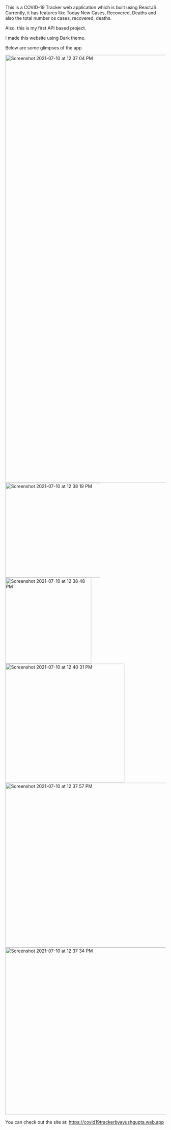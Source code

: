 This is a COVID-19 Tracker web application which is built using ReactJS. Currently, it has features like Today New Cases, Recovered, Deaths and also the total number os cases, recovered, deaths.

Also, this is my first API based project.

I made this website using Dark theme.

Below are some glimpses of the app

<img width="1344" alt="Screenshot 2021-07-10 at 12 37 04 PM" src="https://user-images.githubusercontent.com/72748253/125155636-d627e600-e17e-11eb-8b4d-6178793fd735.png">

<img width="298" alt="Screenshot 2021-07-10 at 12 38 19 PM" src="https://user-images.githubusercontent.com/72748253/125155647-e344d500-e17e-11eb-9cd7-d520a9edecf0.png">

<img width="270" alt="Screenshot 2021-07-10 at 12 38 48 PM" src="https://user-images.githubusercontent.com/72748253/125155650-e770f280-e17e-11eb-8830-bca0fbc1c19e.png">
<img width="374" alt="Screenshot 2021-07-10 at 12 40 31 PM" src="https://user-images.githubusercontent.com/72748253/125155653-ea6be300-e17e-11eb-852e-77da4d3dfb9f.png">

<img width="517" alt="Screenshot 2021-07-10 at 12 37 57 PM" src="https://user-images.githubusercontent.com/72748253/125155657-ee980080-e17e-11eb-8eb1-88b4e7a82579.png">

<img width="526" alt="Screenshot 2021-07-10 at 12 37 34 PM" src="https://user-images.githubusercontent.com/72748253/125155658-f192f100-e17e-11eb-8fe8-80289b1059ce.png">

You can check out the site at: https://covid19trackerbyayushgupta.web.app
